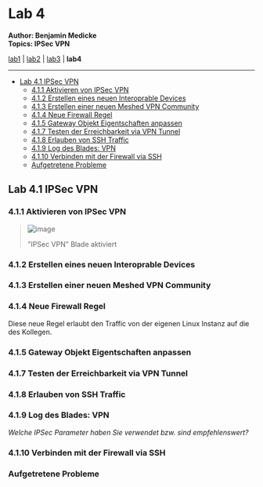 # Lab 4

**Author: Benjamin Medicke**<br>
**Topics: IPSec VPN**

[lab1](lab1.md) | [lab2](lab2.md) | [lab3](lab3.md) | **lab4**

---

<!-- vim-markdown-toc GFM -->

* [Lab 4.1 IPSec VPN](#lab-41-ipsec-vpn)
  * [4.1.1 Aktivieren von IPSec VPN](#411-aktivieren-von-ipsec-vpn)
  * [4.1.2 Erstellen eines neuen Interoprable Devices](#412-erstellen-eines-neuen-interoprable-devices)
  * [4.1.3 Erstellen einer neuen Meshed VPN Community](#413-erstellen-einer-neuen-meshed-vpn-community)
  * [4.1.4 Neue Firewall Regel](#414-neue-firewall-regel)
  * [4.1.5 Gateway Objekt Eigentschaften anpassen](#415-gateway-objekt-eigentschaften-anpassen)
  * [4.1.7 Testen der Erreichbarkeit via VPN Tunnel](#417-testen-der-erreichbarkeit-via-vpn-tunnel)
  * [4.1.8 Erlauben von SSH Traffic](#418-erlauben-von-ssh-traffic)
  * [4.1.9 Log des Blades: VPN](#419-log-des-blades-vpn)
  * [4.1.10 Verbinden mit der Firewall via SSH](#4110-verbinden-mit-der-firewall-via-ssh)
  * [Aufgetretene Probleme](#aufgetretene-probleme)

<!-- vim-markdown-toc -->

## Lab 4.1 IPSec VPN

### 4.1.1 Aktivieren von IPSec VPN

> ![image](https://user-images.githubusercontent.com/173962/118393849-84ad2000-b641-11eb-80ec-2da58442c6ea.png)
>
> "IPSec VPN" Blade aktiviert

### 4.1.2 Erstellen eines neuen Interoprable Devices

### 4.1.3 Erstellen einer neuen Meshed VPN Community

### 4.1.4 Neue Firewall Regel

Diese neue Regel erlaubt den Traffic von der eigenen Linux Instanz auf die des Kollegen.

### 4.1.5 Gateway Objekt Eigentschaften anpassen

### 4.1.7 Testen der Erreichbarkeit via VPN Tunnel

### 4.1.8 Erlauben von SSH Traffic

### 4.1.9 Log des Blades: VPN

<!-- Suchen Sie sich aus dem Log die Einträge für den Verbindungsaufbau (IPSec Phase 1
     und Phase 2) heraus und legen Sie diese der Dokumentation bei. -->

*Welche IPSec Parameter haben Sie verwendet bzw. sind empfehlenswert?*

### 4.1.10 Verbinden mit der Firewall via SSH

### Aufgetretene Probleme
